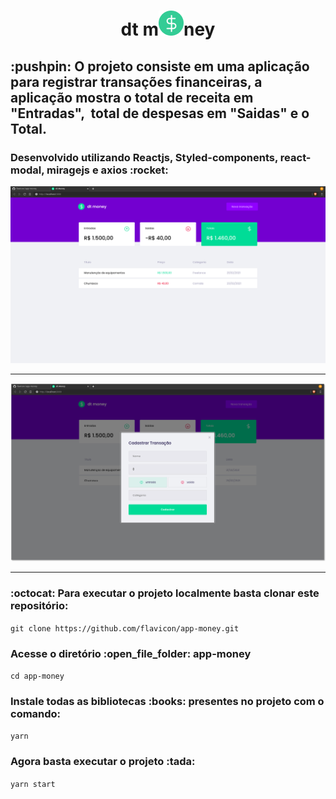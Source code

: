 
<h1 style="text-align: center">
dt m<img src="public/favicon.png">ney  </h1>

<h2> :pushpin: O projeto consiste em uma aplicação para registrar transações financeiras, a aplicação mostra o total de receita em "Entradas",    &nbsp;total de despesas em "Saidas" e o Total. </h2>

<h3> Desenvolvido utilizando Reactjs, Styled-components, react-modal, miragejs e axios :rocket: </h3>

<img src="src/assets/dt-money-1.png">

<hr>

<img src="src/assets/dt-money-2.png">

<hr>

<h3> :octocat: Para executar o projeto localmente basta clonar este
repositório: </h3>

`git clone https://github.com/flavicon/app-money.git`

<h3> Acesse o diretório :open_file_folder: app-money </h3>

`cd app-money`

<h3> Instale todas as bibliotecas :books: presentes no projeto com o comando: </h3>

`yarn`

 <h3> Agora basta executar o projeto :tada: </h3>
 
 `yarn start`
 
  
